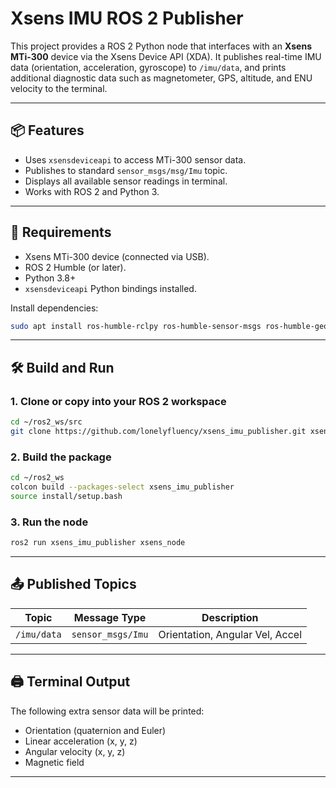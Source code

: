 # Xsens IMU ROS 2 Publisher
This project provides a ROS 2 Python node that interfaces with an **Xsens MTi-300** device via the Xsens Device API (XDA). It publishes real-time IMU data (orientation, acceleration, gyroscope) to `/imu/data`, and prints additional diagnostic data such as magnetometer, GPS, altitude, and ENU velocity to the terminal.

---

## 📦 Features

- Uses `xsensdeviceapi` to access MTi-300 sensor data.
- Publishes to standard `sensor_msgs/msg/Imu` topic.
- Displays all available sensor readings in terminal.
- Works with ROS 2 and Python 3.

---

## 🚀 Requirements

- Xsens MTi-300 device (connected via USB).
- ROS 2 Humble (or later).
- Python 3.8+
- `xsensdeviceapi` Python bindings installed.

Install dependencies:

```bash
sudo apt install ros-humble-rclpy ros-humble-sensor-msgs ros-humble-geometry-msgs
```

---

## 🛠️ Build and Run

### 1. Clone or copy into your ROS 2 workspace

```bash
cd ~/ros2_ws/src
git clone https://github.com/lonelyfluency/xsens_imu_publisher.git xsens_imu_publisher
```

### 2. Build the package

```bash
cd ~/ros2_ws
colcon build --packages-select xsens_imu_publisher
source install/setup.bash
```

### 3. Run the node

```bash
ros2 run xsens_imu_publisher xsens_node
```

---

## 📤 Published Topics

| Topic       | Message Type         | Description                        |
|-------------|----------------------|------------------------------------|
| `/imu/data` | `sensor_msgs/Imu`    | Orientation, Angular Vel, Accel    |

---

## 🖨️ Terminal Output

The following extra sensor data will be printed:

- Orientation (quaternion and Euler)
- Linear acceleration (x, y, z)
- Angular velocity (x, y, z)
- Magnetic field

---
